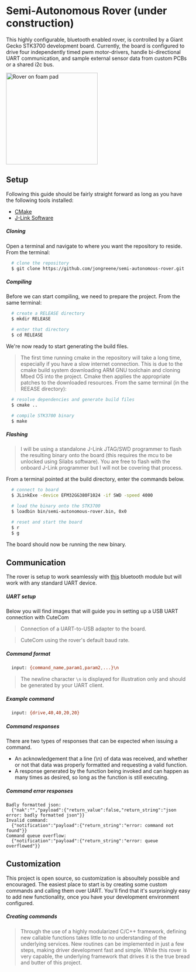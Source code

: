 # Semi-Autonomous Rover (under construction)
This highly configurable, bluetooth enabled rover, is controlled by a Giant Gecko STK3700 development board. Currently, the board is configured to drive four independently timed pwm motor-drivers, handle bi-directional UART communication, and sample external sensor data from custom PCBs or a shared i2c bus.

<img src="https://i1380.photobucket.com/albums/ah174/nibbleoverbyte/6db4ab84-d0be-4a54-b1a0-f3dc903e4d98_zpspbunmdpz.jpeg" width="250" title="Rover on foam pad"></img>

Setup
---
Following this guide should be fairly straight forward as long as you have the following tools installed:
- [CMake](https://cmake.org/download/) 
- [J-Link Software](https://www.segger.com/downloads/jlink/#J-LinkSoftwareAndDocumentationPack)
##### Cloning
Open a terminal and navigate to where you want the repository to reside. From the terminal:
```bash 
  # clone the repository
  $ git clone https://github.com/jongreene/semi-autonomous-rover.git
```

##### Compiling
Before we can start compiling, we need to prepare the project. From the same terminal:
```bash
  # create a RELEASE directory
  $ mkdir RELEASE

  # enter that directory
  $ cd RELEASE
```
We're now ready to start generating the build files. 
> The first time running cmake in the repository will take a long time, especially if you have a slow internet connection. This is due to the cmake build system downloading ARM GNU toolchain and cloning Mbed OS into the project. Cmake then applies the appropriate patches to the downloaded resources. 
From the same terminal (in the REEASE directory):
```bash
  # resolve dependencies and generate build files
  $ cmake ..

  # compile STK3700 binary
  $ make
```

##### Flashing
> I will be using a standalone J-Link JTAG/SWD programmer to flash the resulting binary onto the board (this requires the mcu to be unlocked using Silabs software). You are free to flash with the onboard J-Link programmer but I will not be covering that process.

From a terminal pointed at the build directory, enter the commands below.
```bash
  # connect to board
  $ JLinkExe -device EFM32GG380F1024 -if SWD -speed 4000

  # load the binary onto the STK3700
  $ loadbin bin/semi-autonomous-rover.bin, 0x0

  # reset and start the board
  $ r
  $ g
```

The board should now be running the new binary.

Communication
---
The rover is setup to work seamlessly with [this](https://www.adafruit.com/product/2479) bluetooth module but will work with any standard UART device.

##### UART setup
Below you will find images that will guide you in setting up a USB UART connection with CuteCom

> Connection of a UART-to-USB adapter to the board.

> CuteCom using the rover's default baud rate.

##### Command format
```bash
  input: {command_name,param1,param2,...}\n 
```
> The newline character `\n` is displayed for illustration only and should be generated by your UART client.

##### Example command
```bash
  input: {drive,40,40,20,20}
```

##### Command responses
There are two types of responses that can be expected when issuing a command. 
- An acknowledgement that a line (\n) of data was received, and whether or not that data was properly formatted and requesting a valid function. 
- A response generated by the function being invoked and can happen as many times as desired, so long as the function is still executing.

##### Command error responses
```
Badly formatted json: 
  {"nak":"","payload":{"return_value":false,"return_string":"json error: badly formatted json"}}
Invalid command: 
  {"notification":"payload":{"return_string":"error: command not found"}}
Command queue overflow: 
  {"notification":"payload":{"return_string":"error: queue overflowed"}}
```

Customization
---
This project is open source, so customization is absoultely possible and encouraged. The easiest place to start is by creating some custom commands and calling them over UART. You'll find that it's surprisingly easy to add new functionality, once you have your development environment configured.
##### Creating commands
> Through the use of a highly modularized C/C++ framework, defining new callable functions takes little to no understanding of the underlying services. New routines can be implemented in just a few steps, making driver development fast and simple. While this rover is very capable, the underlying framework that drives it is the true bread and butter of this project.
